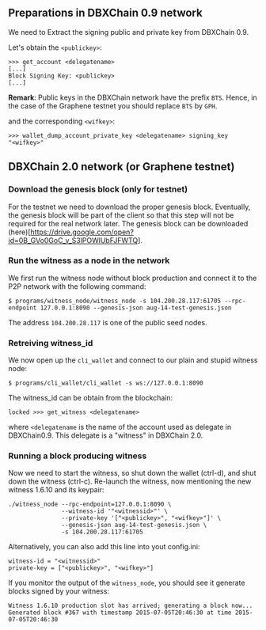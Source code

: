 ## Preparations in DBXChain 0.9 network

We need to Extract the signing public and private key from DBXChain 0.9.

Let's obtain the `<publickey>`:

    >>> get_account <delegatename>
    [...]
    Block Signing Key: <publickey>
    [...]

**Remark**: Public keys in the DBXChain network have the prefix `BTS`. Hence, in the case of the Graphene testnet you should replace `BTS` by `GPH`.

and the corresponding `<wifkey>`:

    >>> wallet_dump_account_private_key <delegatename> signing_key
    "<wifkey>"

## DBXChain 2.0 network (or Graphene testnet)

### Download the genesis block (only for testnet)

For the testnet we need to download the proper genesis block. Eventually, the
genesis block will be part of the client so that this step will not be required
for the real network later. The genesis block can be downloaded (here)[https://drive.google.com/open?id=0B_GVo0GoC_v_S3lPOWlUbFJFWTQ].

### Run the witness as a node in the network
We first run the witness node without block production and connect it to the P2P
network with the following command:

    $ programs/witness_node/witness_node -s 104.200.28.117:61705 --rpc-endpoint 127.0.0.1:8090 --genesis-json aug-14-test-genesis.json

The address `104.200.28.117` is one of the public seed nodes.

### Retreiving witness_id
We now open up the `cli_wallet` and connect to our plain and stupid witness node:

    $ programs/cli_wallet/cli_wallet -s ws://127.0.0.1:8090

The witness_id can be obtain from the blockchain:

    locked >>> get_witness <delegatename>

where `<delegatename` is the name of the account used as delegate in
DBXChain0.9. This delegate is a "witness" in DBXChain 2.0.

### Running a block producing witness

Now we need to start the witness, so shut down the wallet (ctrl-d),  and shut
down the witness (ctrl-c).  Re-launch the witness, now mentioning the new
witness 1.6.10 and its keypair:

    ./witness_node --rpc-endpoint=127.0.0.1:8090 \
                   --witness-id '"<witnessid>"' \
                   --private-key '["<publickey>", "<wifkey>"]' \
                   --genesis-json aug-14-test-genesis.json \
                   -s 104.200.28.117:61705

Alternatively, you can also add this line into yout config.ini:

    witness-id = "<witnessid>"
    private-key = ["<publickey>", "<wifkey>"]

If you monitor the output of the `witness_node`, you should see it generate 
blocks signed by your witness:

    Witness 1.6.10 production slot has arrived; generating a block now...
    Generated block #367 with timestamp 2015-07-05T20:46:30 at time 2015-07-05T20:46:30
